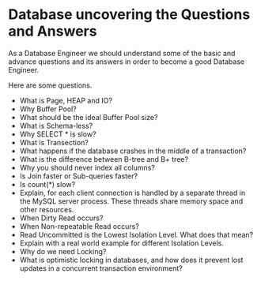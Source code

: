 # Database uncovering the Questions and Answers

As a Database Engineer we should understand some of the basic and advance questions and its answers in order to become a good Database Engineer.

Here are some questions.

- What is Page, HEAP and IO?
- Why Buffer Pool?
- What should be the ideal Buffer Pool size?
- What is Schema-less?
- Why SELECT \* is slow?
- What is Transection?
- What happens if the database crashes in the middle of a transaction?
- What is the difference between B-tree and B+ tree?
- Why you should never index all columns?
- Is Join faster or Sub-queries faster?
- Is count(\*) slow?
- Explain, for each client connection is handled by a separate thread in the MySQL server process. These threads share memory space and other resources.
- When Dirty Read occurs?
- When Non-repeatable Read occurs?
- Read Uncommitted is the Lowest Isolation Level. What does that mean?
- Explain with a real world example for different Isolation Levels.
- Why do we need Locking?
- What is optimistic locking in databases, and how does it prevent lost updates in a concurrent transaction environment?
